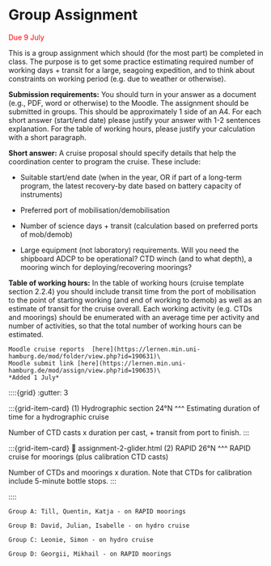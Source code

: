 # Group Assignment 

<span style="color:red">Due 9 July</span>

This is a group assignment which should (for the most part) be completed in class.  The purpose is to get some practice estimating required number of working days + transit for a large, seagoing expedition, and to think about constraints on working period (e.g. due to weather or otherwise).


**Submission requirements:** You should turn in your answer as a document (e.g., PDF, word or otherwise) to the Moodle.  The assignment should be submitted in groups.  This should be approximately 1 side of an A4.  For each short answer (start/end date) please justify your answer with 1-2 sentences explanation.  For the table of working hours, please justify your calculation with a short paragraph.  

**Short answer:**
A cruise proposal should specify details that help the coordination center to program the cruise.  These include:

- Suitable start/end date (when in the year, OR if part of a long-term program, the latest recovery-by date based on battery capacity of instruments)

- Preferred port of mobilisation/demobilisation

- Number of science days + transit (calculation based on preferred ports of mob/demob)

- Large equipment (not laboratory) requirements.  Will you need the shipboard ADCP to be operational?  CTD winch (and to what depth), a mooring winch for deploying/recovering moorings?

**Table of working hours:**
In the table of working hours (cruise template section 2.2.4) you should include transit time from the port of mobilisation to the point of starting working (and end of working to demob) as well as an estimate of transit for the cruise overall.  Each working activity (e.g. CTDs and moorings) should be enumerated with an average time per activity and number of activities, so that the total number of working hours can be estimated.



```{margin} Moodle link
Moodle cruise reports  [here](https://lernen.min.uni-hamburg.de/mod/folder/view.php?id=190631)\ 
Moodle submit link [here](https://lernen.min.uni-hamburg.de/mod/assign/view.php?id=190635)\
*Added 1 July*
```


::::{grid}
:gutter: 3

:::{grid-item-card} 
(1) Hydrographic section 24°N
^^^
Estimating duration of time for a hydrographic cruise

Number of CTD casts x duration per cast, + transit from port to finish.
:::



:::{grid-item-card} 
:link: assignment-2-glider.html
(2) RAPID 26°N
^^^
RAPID cruise for moorings (plus calibration CTD casts)

Number of CTDs and moorings x duration.  Note that CTDs for calibration include 5-minute bottle stops.
:::


::::

```{note}
Group A: Till, Quentin, Katja - on RAPID moorings

Group B: David, Julian, Isabelle - on hydro cruise

Group C: Leonie, Simon - on hydro cruise

Group D: Georgii, Mikhail - on RAPID moorings

```

